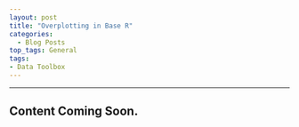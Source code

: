 ```yaml
---
layout: post
title: "Overplotting in Base R"
categories:
  - Blog Posts
top_tags: General
tags:
- Data Toolbox
---
```


<hr>


## Content Coming Soon. 